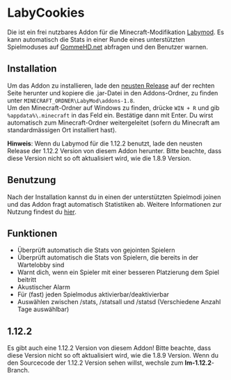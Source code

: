 # LabyCookies
Die ist ein frei nutzbares Addon für die Minecraft-Modifikation [Labymod](https://labymod.net). Es kann automatisch die Stats in einer Runde eines unterstützten Spielmoduses auf [GommeHD.net](https://gommehd.net) abfragen und den Benutzer warnen.

## Installation
Um das Addon zu installieren, lade den [neusten Release](https://github.com/Lezurex/LabyCookies/releases) auf der rechten Seite herunter und kopiere die .jar-Datei in den Addons-Ordner, zu finden unter `MINECRAFT_ORDNER\LabyMod\addons-1.8`. <br>
Um den Minecraft-Ordner auf Windows zu finden, drücke `WIN + R` und gib `%appdata%\.minecraft` in das Feld ein. Bestätige dann mit Enter. Du wirst automatisch zum Minecraft-Ordner weitergeleitet (sofern du Minecraft am standardmässigen Ort installiert hast).

**Hinweis**: Wenn du Labymod für die 1.12.2 benutzt, lade den neusten Release der 1.12.2 Version von diesem Addon herunter. Bitte beachte, dass diese Version nicht so oft aktualisiert wird, wie die 1.8.9 Version.

## Benutzung
Nach der Installation kannst du in einen der unterstützten Spielmodi joinen und das Addon fragt automatisch Statistiken ab.
Weitere Informationen zur Nutzung findest du [hier](https://github.com/Lezurex/LabyCookies/wiki).

## Funktionen
- Überprüft automatisch die Stats von gejointen Spielern
- Überprüft automatisch die Stats von Spielern, die bereits in der Wartelobby sind
- Warnt dich, wenn ein Spieler mit einer besseren Platzierung dem Spiel beitritt
- Akustischer Alarm
- Für (fast) jeden Spielmodus aktivierbar/deaktivierbar
- Auswählen zwischen /stats, /statsall und /statsd (Verschiedene Anzahl Tage auswählbar)

## 1.12.2
Es gibt auch eine 1.12.2 Version von diesem Addon! Bitte beachte, dass diese Version nicht so oft aktualisiert wird, wie die 1.8.9 Version. Wenn du den Sourcecode der 1.12.2 Version sehen willst, wechsle zum **lm-1.12.2**-Branch.   

